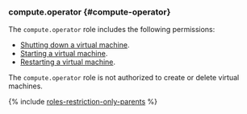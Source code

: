 ### compute.operator {#compute-operator}

The `compute.operator` role includes the following permissions:

* [Shutting down a virtual machine](../compute/operations/vm-control/vm-stop-and-start.md#stop).
* [Starting a virtual machine](../compute/operations/vm-control/vm-stop-and-start.md#start).
* [Restarting a virtual machine](../compute/operations/vm-control/vm-stop-and-start.md#restart).

The `compute.operator` role is not authorized to create or delete virtual machines.

{% include [roles-restriction-only-parents](iam/roles-restriction-only-parents.md) %}
